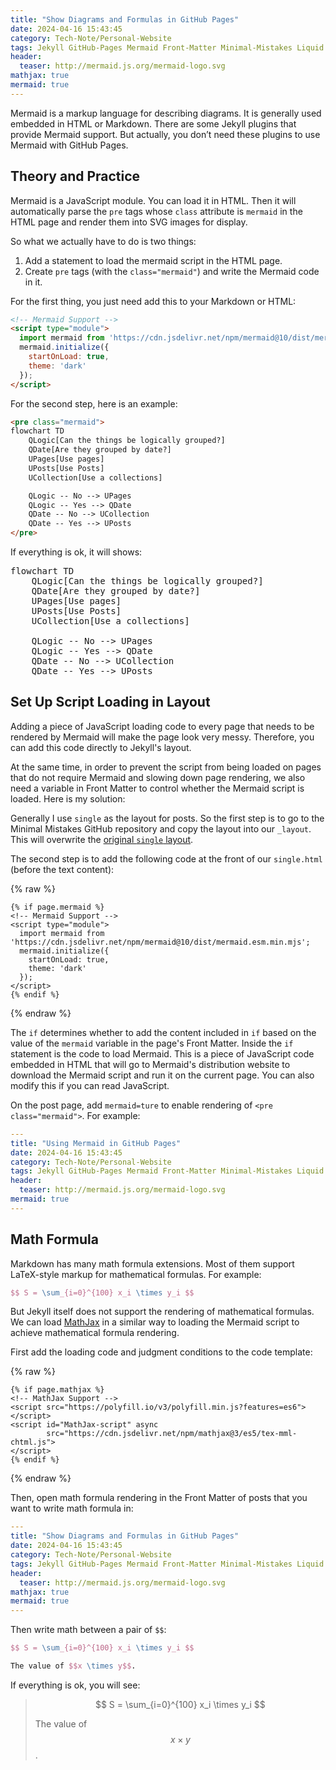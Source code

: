 ```yaml
---
title: "Show Diagrams and Formulas in GitHub Pages"
date: 2024-04-16 15:43:45
category: Tech-Note/Personal-Website
tags: Jekyll GitHub-Pages Mermaid Front-Matter Minimal-Mistakes Liquid MathJax LaTeX
header:
  teaser: http://mermaid.js.org/mermaid-logo.svg
mathjax: true
mermaid: true
---
```


Mermaid is a markup language for describing diagrams. It is generally used embedded in HTML or Markdown. There are some Jekyll plugins that provide Mermaid support. But actually, you don’t need these plugins to use Mermaid with GitHub Pages.

## Theory and Practice

Mermaid is a JavaScript module. You can load it in HTML. Then it will automatically parse the `pre` tags whose `class` attribute is `mermaid` in the HTML page and render them into SVG images for display.

So what we actually have to do is two things:

1. Add a statement to load the mermaid script in the HTML page.
1. Create `pre` tags (with the `class="mermaid"`) and write the Mermaid code in it.

For the first thing, you just need add this to your Markdown or HTML:

```html
<!-- Mermaid Support -->
<script type="module">
  import mermaid from 'https://cdn.jsdelivr.net/npm/mermaid@10/dist/mermaid.esm.min.mjs';
  mermaid.initialize({
    startOnLoad: true,
    theme: 'dark'
  });
</script>
```

For the second step, here is an example:

```html
<pre class="mermaid">
flowchart TD
    QLogic[Can the things be logically grouped?]
    QDate[Are they grouped by date?]
    UPages[Use pages]
    UPosts[Use Posts]
    UCollection[Use a collections]

    QLogic -- No --> UPages
    QLogic -- Yes --> QDate
    QDate -- No --> UCollection
    QDate -- Yes --> UPosts
</pre>
```

If everything is ok, it will shows:

<pre class="mermaid">
flowchart TD
    QLogic[Can the things be logically grouped?]
    QDate[Are they grouped by date?]
    UPages[Use pages]
    UPosts[Use Posts]
    UCollection[Use a collections]

    QLogic -- No --> UPages
    QLogic -- Yes --> QDate
    QDate -- No --> UCollection
    QDate -- Yes --> UPosts
</pre>

## Set Up Script Loading in Layout

Adding a piece of JavaScript loading code to every page that needs to be rendered by Mermaid will make the page look very messy. Therefore, you can add this code directly to Jekyll's layout.

At the same time, in order to prevent the script from being loaded on pages that do not require Mermaid and slowing down page rendering, we also need a variable in Front Matter to control whether the Mermaid script is loaded. Here is my solution:

Generally I use `single` as the layout for posts. So the first step is to go to the Minimal Mistakes GitHub repository and copy the layout into our `_layout`. This will overwrite the [original `single` layout](https://github.com/mmistakes/minimal-mistakes/blob/master/_layouts/single.html).

The second step is to add the following code at the front of our `single.html` (before the text content):

{% raw %}

```liquid
{% if page.mermaid %}
<!-- Mermaid Support -->
<script type="module">
  import mermaid from 'https://cdn.jsdelivr.net/npm/mermaid@10/dist/mermaid.esm.min.mjs';
  mermaid.initialize({
    startOnLoad: true,
    theme: 'dark'
  });
</script>
{% endif %}
```

{% endraw %}

The `if` determines whether to add the content included in `if` based on the value of the `mermaid` variable in the page's Front Matter. Inside the `if` statement is the code to load Mermaid. This is a piece of JavaScript code embedded in HTML that will go to Mermaid's distribution website to download the Mermaid script and run it on the current page. You can also modify this if you can read JavaScript.

On the post page, add `mermaid=ture` to enable rendering of `<pre class="mermaid">`. For example:

```yaml
---
title: "Using Mermaid in GitHub Pages"
date: 2024-04-16 15:43:45
category: Tech-Note/Personal-Website
tags: Jekyll GitHub-Pages Mermaid Front-Matter Minimal-Mistakes Liquid
header:
  teaser: http://mermaid.js.org/mermaid-logo.svg
mermaid: true
---
```

## Math Formula

Markdown has many math formula extensions. Most of them support LaTeX-style markup for mathematical formulas. For example:

```latex
$$ S = \sum_{i=0}^{100} x_i \times y_i $$
```

But Jekyll itself does not support the rendering of mathematical formulas. We can load [MathJax](https://www.mathjax.org/) in a similar way to loading the Mermaid script to achieve mathematical formula rendering.

First add the loading code and judgment conditions to the code template:

{% raw %}

```liquid
{% if page.mathjax %}
<!-- MathJax Support -->
<script src="https://polyfill.io/v3/polyfill.min.js?features=es6"></script>
<script id="MathJax-script" async
        src="https://cdn.jsdelivr.net/npm/mathjax@3/es5/tex-mml-chtml.js">
</script>
{% endif %}
```

{% endraw %}

Then, open math formula rendering in the Front Matter of posts that you want to write math formula in:

```yaml
---
title: "Show Diagrams and Formulas in GitHub Pages"
date: 2024-04-16 15:43:45
category: Tech-Note/Personal-Website
tags: Jekyll GitHub-Pages Mermaid Front-Matter Minimal-Mistakes Liquid MathJax
header:
  teaser: http://mermaid.js.org/mermaid-logo.svg
mathjax: true
mermaid: true
---
```

Then write math between a pair of `$$`:

```latex
$$ S = \sum_{i=0}^{100} x_i \times y_i $$

The value of $$x \times y$$.
```

If everything is ok, you will see:

> $$ S = \sum_{i=0}^{100} x_i \times y_i $$
>
> The value of $$x \times y$$.
